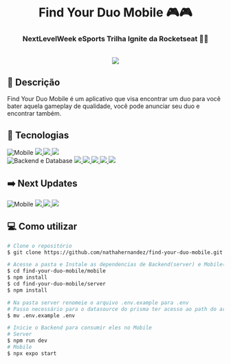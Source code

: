 <h1 align='center'>Find Your Duo Mobile 🎮🎮</h1>
<h3 align='center'>NextLevelWeek eSports Trilha Ignite da Rocketseat 🚀💜</h1>
<br>

<div display='flex' align='center'>
    <img src="https://i.giphy.com/media/9yIN9QhxIz1XRq5nnc/giphy.webp" />
</div>

## 🚀 Descrição
Find Your Duo Mobile é um aplicativo que visa encontrar um duo para você bater aquela gameplay de qualidade, você pode anunciar seu duo e encontrar também.

## 🔧 Tecnologias
<div>
    <img src="https://img.shields.io/badge/Mobile-4c1d95?style=for-the-badge" alt="Mobile" />
    <a href="https://www.typescriptlang.org/" alt="Typescript">
        <img src="https://img.shields.io/badge/typescript-18181B?style=for-the-badge&logo=TypeScript" />
    </a>
    <a href="https://reactnative.dev/" alt="React Native">
        <img src="https://img.shields.io/badge/react%20native-18181B?style=for-the-badge&logo=React" /> 
    </a>
    <a href="https://expo.dev/" alt="Expo">
        <img src="https://img.shields.io/badge/expo-18181B?style=for-the-badge&logo=Expo" /> 
    </a>
    <br>
    <img src="https://img.shields.io/badge/Backend%20|%20Database-4c1d95?style=for-the-badge" alt="Backend e Database" />
    <a href="https://www.typescriptlang.org/" alt="Typescript">
        <img src="https://img.shields.io/badge/typescript-18181B?style=for-the-badge&logo=TypeScript" />
    </a>
    <a href="https://nodejs.org/en/" alt="NodeJS">
        <img src="https://img.shields.io/badge/node-18181B?style=for-the-badge&logo=Node.js" />
    </a>
    <a href="https://expressjs.com/" alt="Express">
        <img src="https://img.shields.io/badge/express-18181B?style=for-the-badge&logo=Express" />
    </a>
    <a href="https://www.prisma.io/" alt="Prisma">
        <img src="https://img.shields.io/badge/prisma%20ORM-18181B?style=for-the-badge&logo=Prisma" />
    </a>
    <a href="https://www.sqlite.org/index.html" alt="SQLite">
        <img src="https://img.shields.io/badge/SQLite-18181B?style=for-the-badge&logo=SQLite" />
    </a>
</div>

## ➡️ Next Updates
<div>
    <img src="https://img.shields.io/badge/Mobile-4c1d95?style=for-the-badge" alt="Mobile" />
    <a href="https://styled-components.com/" alt="Styled Components">
        <img src="https://img.shields.io/badge/styled%20components-18181B?style=for-the-badge&logo=styled-components" />
    </a>
    <a href="https://redux.js.org/" alt="Redux">
        <img src="https://img.shields.io/badge/redux-18181B?style=for-the-badge&logo=Redux&logoColor=764ABC" /> 
    </a>
    <a href="https://discord.com/developers/docs/getting-started" alt="Discord">
        <img src="https://img.shields.io/badge/Discord%20Login%20Integration-18181B?style=for-the-badge&logo=Discord" /> 
    </a>
</div>

## 💻 Como utilizar

```bash
# Clone o repositório
$ git clone https://github.com/nathahernandez/find-your-duo-mobile.git

# Acesse a pasta e Instale as dependencias de Backend(server) e Mobile(mobile)
$ cd find-your-duo-mobile/mobile
$ npm install
$ cd find-your-duo-mobile/server
$ npm install

# Na pasta server renomeie o arquivo .env.example para .env 
# Passo necessário para o datasource do prisma ter acesso ao path do arquivo SQLite
$ mv .env.example .env

# Inicie o Backend para consumir eles no Mobile
# Server
$ npm run dev
# Mobile
$ npx expo start
```
